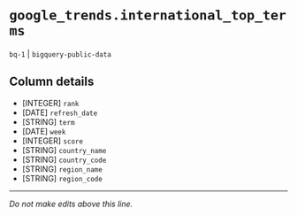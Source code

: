 # `google_trends.international_top_terms`
`bq-1` | `bigquery-public-data`

## Column details
* [INTEGER]   `rank`
* [DATE]      `refresh_date`
* [STRING]    `term`
* [DATE]      `week`
* [INTEGER]   `score`
* [STRING]    `country_name`
* [STRING]    `country_code`
* [STRING]    `region_name`
* [STRING]    `region_code`

-------------------------------------------------------------------------------
*Do not make edits above this line.*
